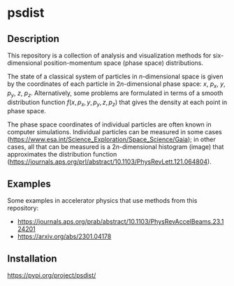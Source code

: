 # psdist


## Description
This repository is a collection of analysis and visualization methods for six-dimensional position-momentum space (phase space) distributions.

The state of a classical system of particles in $n$-dimensional space is given by the coordinates of each particle in $2n$-dimensional phase space: $x$, $p_x$, $y$, $p_y$, $z$, $p_z$. Alternatively, some problems are formulated in terms of a smooth distribution function $f(x, p_x, y, p_y, z, p_z)$ that gives the density at each point in phase space. 

The phase space coordinates of individual particles are often known in computer simulations. Individual particles can be measured in some cases (https://www.esa.int/Science_Exploration/Space_Science/Gaia); in other cases, all that can be measured is a $2n$-dimensional histogram (image) that approximates the distribution function (https://journals.aps.org/prl/abstract/10.1103/PhysRevLett.121.064804).


## Examples

Some examples in accelerator physics that use methods from this repository:
* https://journals.aps.org/prab/abstract/10.1103/PhysRevAccelBeams.23.124201
* https://arxiv.org/abs/2301.04178


## Installation

https://pypi.org/project/psdist/